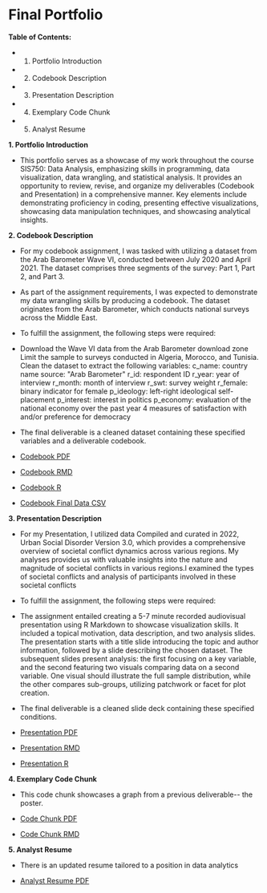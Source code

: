 # Final Portfolio

**Table of Contents:**

- 1. Portfolio Introduction 
- 2. Codebook Description 
- 3. Presentation Description 
- 4. Exemplary Code Chunk
- 5. Analyst Resume 

**1. Portfolio Introduction**

- This portfolio serves as a showcase of my work throughout the course SIS750: Data Analysis, emphasizing skills in programming, data visualization, data wrangling, and statistical analysis. It provides an opportunity to review, revise, and organize my deliverables (Codebook and Presentation) in a comprehensive manner. Key elements include demonstrating proficiency in coding, presenting effective visualizations, showcasing data manipulation techniques, and showcasing analytical insights.
  

**2. Codebook Description**

- For my codebook assignment, I was tasked with utilizing a dataset from the Arab Barometer Wave VI, conducted between July 2020 and April 2021. The dataset comprises three segments of the survey: Part 1, Part 2, and Part 3.

- As part of the assignment requirements, I was expected to demonstrate my data wrangling skills by producing a codebook. The dataset originates from the Arab Barometer, which conducts national surveys across the Middle East.

- To fulfill the assignment, the following steps were required:

- Download the Wave VI data from the Arab Barometer download zone Limit the sample to surveys conducted in Algeria, Morocco, and Tunisia. Clean the dataset to extract the following variables: c_name: country name source: "Arab Barometer" r_id: respondent ID r_year: year of interview r_month: month of interview r_swt: survey weight r_female: binary indicator for female p_ideology: left-right ideological self-placement p_interest: interest in politics p_economy: evaluation of the national economy over the past year 4 measures of satisfaction with and/or preference for democracy

- The final deliverable is a cleaned dataset containing these specified variables and a deliverable codebook.
  
- [Codebook PDF](https://github.com/maveenmm/Final-Portfolio/blob/7548b674fb88173f3fa137403fbbd9ed4d02df27/Codebook.pdf)
- [Codebook RMD](https://github.com/maveenmm/Final-Portfolio/blob/7548b674fb88173f3fa137403fbbd9ed4d02df27/Codebook.Rmd)
- [Codebook R](https://github.com/maveenmm/Final-Portfolio/blob/7548b674fb88173f3fa137403fbbd9ed4d02df27/CBArab.R) 
- [Codebook Final Data CSV](https://github.com/maveenmm/Final-Portfolio/blob/7548b674fb88173f3fa137403fbbd9ed4d02df27/dataset.csv) 

**3. Presentation Description** 

- For my Presentation, I utilized data Compiled and curated in 2022, Urban Social Disorder Version 3.0, which provides a comprehensive overview of societal conflict dynamics across various regions. My analyses provides us with valuable insights into the nature and magnitude of societal conflicts in various regions.I examined the types of societal conflicts and analysis of participants involved in these societal conflicts

- To fulfill the assignment, the following steps were required:

- The assignment entailed creating a 5-7 minute recorded audiovisual presentation using R Markdown to showcase visualization skills. It included a topical motivation, data description, and two analysis slides. The presentation starts with a title slide introducing the topic and author information, followed by a slide describing the chosen dataset. The subsequent slides present analysis: the first focusing on a key variable, and the second featuring two visuals comparing data on a second variable. One visual should illustrate the full sample distribution, while the other compares sub-groups, utilizing patchwork or facet for plot creation.

- The final deliverable is a cleaned slide deck containing these specified conditions.
  
- [Presentation PDF](https://github.com/maveenmm/Final-Portfolio/blob/7548b674fb88173f3fa137403fbbd9ed4d02df27/prezgit.pdf)
- [Presentation RMD](https://github.com/maveenmm/Final-Portfolio/blob/7548b674fb88173f3fa137403fbbd9ed4d02df27/prezgit.Rmd)
- [Presentation R](https://github.com/maveenmm/Final-Portfolio/blob/7548b674fb88173f3fa137403fbbd9ed4d02df27/Prez%20Workspace.R)

**4. Exemplary Code Chunk**

- This code chunk showcases a graph from a previous deliverable-- the poster.
  
- [Code Chunk PDF](https://github.com/maveenmm/Final-Portfolio/blob/7548b674fb88173f3fa137403fbbd9ed4d02df27/CodeChunk.pdf)
- [Code Chunk RMD](https://github.com/maveenmm/Final-Portfolio/blob/7548b674fb88173f3fa137403fbbd9ed4d02df27/CodeChunk.Rmd) 

**5. Analyst Resume**

- There is an updated resume tailored to a position in data analytics
  
- [Analyst Resume PDF](https://github.com/maveenmm/Final-Portfolio/blob/bb49faf6a6bea40bb8f5e44f1bc0dcf7aaefd2f3/Analyst%20Resume.pdf)

